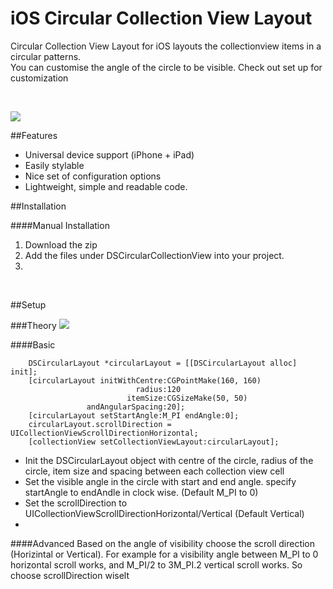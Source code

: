 # iOS Circular Collection View Layout
Circular Collection View Layout for iOS layouts the collectionview items in a circular patterns.<br>
You can customise the angle of the circle to be visible. Check out set up for customization

<br>

![](http://res.cloudinary.com/dm6lqaxjt/image/upload/c_scale,h_392/v1467874733/circular%20collection%20view%20layout.png)

##Features

- Universal device support (iPhone + iPad)
- Easily stylable
- Nice set of configuration options
- Lightweight, simple and readable code.

##Installation

####Manual Installation

1. Download the zip
2. Add the files under DSCircularCollectionView into your project.
3. 

<br>

##Setup

###Theory
![](http://res.cloudinary.com/dm6lqaxjt/image/upload/c_scale,h_336/v1467878560/Circular%20collection%20view%20theory.png)

####Basic
```
    DSCircularLayout *circularLayout = [[DSCircularLayout alloc] init];
    [circularLayout initWithCentre:CGPointMake(160, 160)
                            radius:120
                          itemSize:CGSizeMake(50, 50)
                 andAngularSpacing:20];
    [circularLayout setStartAngle:M_PI endAngle:0];
    circularLayout.scrollDirection = UICollectionViewScrollDirectionHorizontal;
    [collectionView setCollectionViewLayout:circularLayout];
```

* Init the DSCircularLayout object with centre of the circle, radius of the circle, item size and spacing between each collection view cell
* Set the visible angle in the circle with start and end angle. specify startAngle to endAndle in clock wise. (Default M_PI to 0)
* Set the scrollDirection to UICollectionViewScrollDirectionHorizontal/Vertical (Default Vertical)
*

####Advanced
Based on the angle of visibility choose the scroll direction (Horizintal or Vertical). For example for a visibility angle between M_PI to 0 horizontal scroll works, and M_PI/2 to 3M_PI.2 vertical scroll works. So choose scrollDirection wiselt
